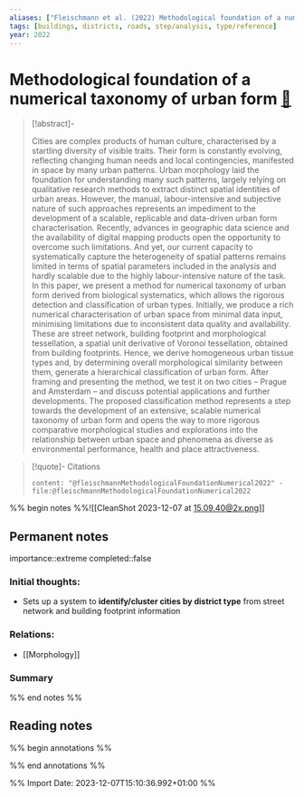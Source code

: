 ```yaml
---
aliases: ["Fleischmann et al. (2022) Methodological foundation of a numerical taxonomy of urban form"]
tags: [buildings, districts, roads, step/analysis, type/reference]
year: 2022
---
```

# Methodological foundation of a numerical taxonomy of urban form [📖](zotero://select/library/items/U3LNNAUG)

> [!abstract]-
> 
> Cities are complex products of human culture, characterised by a startling diversity of visible traits. Their form is constantly evolving, reflecting changing human needs and local contingencies, manifested in space by many urban patterns. Urban morphology laid the foundation for understanding many such patterns, largely relying on qualitative research methods to extract distinct spatial identities of urban areas. However, the manual, labour-intensive and subjective nature of such approaches represents an impediment to the development of a scalable, replicable and data-driven urban form characterisation. Recently, advances in geographic data science and the availability of digital mapping products open the opportunity to overcome such limitations. And yet, our current capacity to systematically capture the heterogeneity of spatial patterns remains limited in terms of spatial parameters included in the analysis and hardly scalable due to the highly labour-intensive nature of the task. In this paper, we present a method for numerical taxonomy of urban form derived from biological systematics, which allows the rigorous detection and classification of urban types. Initially, we produce a rich numerical characterisation of urban space from minimal data input, minimising limitations due to inconsistent data quality and availability. These are street network, building footprint and morphological tessellation, a spatial unit derivative of Voronoi tessellation, obtained from building footprints. Hence, we derive homogeneous urban tissue types and, by determining overall morphological similarity between them, generate a hierarchical classification of urban form. After framing and presenting the method, we test it on two cities – Prague and Amsterdam – and discuss potential applications and further developments. The proposed classification method represents a step towards the development of an extensive, scalable numerical taxonomy of urban form and opens the way to more rigorous comparative morphological studies and explorations into the relationship between urban space and phenomena as diverse as environmental performance, health and place attractiveness.
> 

> [!quote]- Citations
> 
> ```query
> content: "@fleischmannMethodologicalFoundationNumerical2022" -file:@fleischmannMethodologicalFoundationNumerical2022
> ```

%% begin notes %%![[CleanShot 2023-12-07 at 15.09.40@2x.png]]
## Permanent notes
importance::extreme
completed::false
### Initial thoughts:
- Sets up a system to **identify/cluster cities by district type** from street network and building footprint information

### Relations:
- [[Morphology]]

### Summary


%% end notes %%
## Reading notes
%% begin annotations %%

%% end annotations %%



%% Import Date: 2023-12-07T15:10:36.992+01:00 %%
